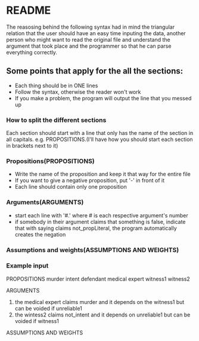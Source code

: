 # README
 The reasosing behind the following syntax had in mind the triangular relation that the user should have an easy time inputing the data, another person who might want to read the original file and understand the argument that took place and the programmer so that he can parse everything correctly.

## Some points that apply for the all the sections:
 - Each thing should be in ONE lines
 - Follow the syntax, otherwise the reader won't work
 - If you make a problem, the program will output the line that you messed up

### How to split the different sections
Each section should start with a line that only has the name of the section in all capitals.
e.g. PROPOSITIONS.(I'll have how you should start each section in brackets next to it)

### Propositions(PROPOSITIONS)
 - Write the name of the proposition and keep it that way for the entire file
 - If you want to give a negative proposition, put '-' in front of it
 - Each line should contain only one proposition

### Arguments(ARGUMENTS)
 - start each line with '#.' where # is each respective argument's number
 - if somebody in their argument claims that something is false, indicate that
    with saying claims not_propLiteral, the program automatically creates the
    negation

### Assumptions and weights(ASSUMPTIONS AND WEIGHTS)


### Example input

PROPOSITIONS
murder
intent
defendant
medical expert
witness1
witness2

ARGUMENTS

1. the medical expert claims murder and it depends on the witness1 but can be voided if unreliable1
2. the wintess2 claims not_intent and it depends on unreliable1 but can be voided if witness1

ASSUMPTIONS AND WEIGHTS
